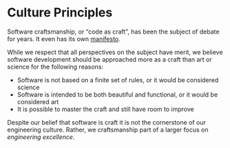 # Culture Principles

Software craftsmanship, or “code as craft”, has been the subject of debate for years. It even has its own [manifesto](http://manifesto.softwarecraftsmanship.org/). 

While we respect that all perspectives on the subject have merit, we believe software development should be approached more as a craft than art or science for the following reasons:
* Software is not based on a finite set of rules, or it would be considered science
* Software is intended to be both beautiful and functional, or it would be considered art
* It is possible to master the craft and still have room to improve

Despite our belief that software is craft it is not the cornerstone of our engineering culture. Rather, we craftsmanship part of a larger focus on *engineering excellence*.